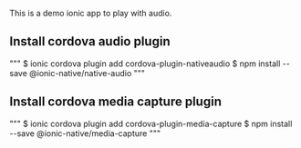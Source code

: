 This is a demo ionic app to play with audio.

## Install cordova audio plugin

"""
$ ionic cordova plugin add cordova-plugin-nativeaudio
$ npm install --save @ionic-native/native-audio
"""

## Install cordova media capture plugin

"""
$ ionic cordova plugin add cordova-plugin-media-capture
$ npm install --save @ionic-native/media-capture
"""
